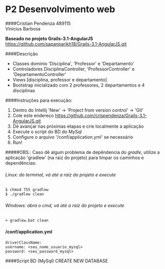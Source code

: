 # P2 Desenvolvimento web

####Cristian Pendenza 489115<br>Vinícius Barbosa 

**Baseado no projeto Grails-3.1-AngularJS**
https://github.com/sapanparikh18/Grails-3.1-AngularJS.git

####Descrição
 - Classes domínio 'Disciplina', 'Professor' e 'Departamento' 
 - Controladores DisciplinaController, 'ProfessorController' e 'DepartamentoController'
 - Views [disciplina, professor e departamento]
 - Bootstrap inicializado com 2 professores, 2 departamentos e 4 disciplinas

####Instruções para execução:
1. Dentro do Intellij 'New' -> 'Project from version control' -> 'Git'
2. Cole este endereço https://github.com/crispendenza/Grails-3.1-AngularJS.git
3. Dê avançar nas próximas etapas e crie localmente a aplicação
4. Execute o script do BD do MySql
5. Configure o arquivo '/conf/application.yml' se necessário
3. Run!

#####OBS.: Caso dê algum problema de depêndencia do *gradle*, utilize a aplicação 'gradlew' (na raiz do projeto) para limpar os caminhos e dependências:
###### Linux: do terminal, vá até a raiz do projeto e execute 
    $ chmod 755 gradlew
    $ ./gradlew clean
###### Windows: abra o cmd, vá até a raiz do projeto e execute
    > gradlew.bat clean
   
#### /conf/application.yml
    driverClassName: 
    username: <seu_nome_usuario_mysql>
    password: <seu_password_mysql>
    
####Script BD (MySql)
    CREATE NEW DATABASE
    
